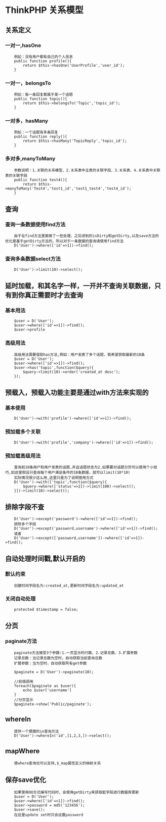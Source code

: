 ThinkPHP 关系模型
================================
关系定义
---------------------------------
### 一对一,hasOne
        例如：没有用户都有自己的个人信息
        public function profile(){
            return $this->hasOne('UserProfile','user_id');
        }
### 一对一，belongsTo
        例如：每一条回复都属于某一个话题
        public function topic(){
            return $this->belongsTo('Topic','topic_id');
        }
### 一对多，hasMany
        例如：一个话题有多条回复
        public function reply(){
            return $this->hasMany('TopicReply','topic_id');
        }
### 多对多,manyToMany
        参数说明：1.关联的关系模型、2.关系表中主表的关联字段、3.关系表、4.关系表中关联表的关联字段
        public function test4(){
            return $this->manyToMany('Test4','test1_id','test1_test4','test4_id');
        }
查询
--------------------------------------------------------
### 查询一条数据使用find方法
        由于在find方法里面做了一些处理，之后讲到的isDirty和getDirty,以及save方法的优化是基于getDirty方法的，所以对于一条数据的查询请使用find方法
        D('User')->where(['id'=>1])->find();
### 查询多条数据select方法
        D('User')->limit(10)->select();

延时加载，和其名字一样，一开并不查询关联数据，只有到你真正需要时才去查询
-----------------------------------------------
### 基本用法
        $user = D('User');
        $user->where(['id'=>1])->find();
        $user->profile
### 高级用法
        高级用法需要借助has方法,例如：用户发表了多个话题，我希望获取最新的10条
        $user = D('User');
        $user->where(['id'=>1])->find();
        $user->has('topic',function($query){
            $query->limit(10)->order('created_at desc');
        });

预载入，预载入功能主要是通过with方法来实现的
-------------------------------------------------
### 基本使用
        D('User')->with('profile')->where(['id'=>1])->find();
### 预加载多个关联
        D('User')->with('profile','company')->where(['id'=>1])->find();
### 预加载高级用法
        查询前10条用户和用户发表的话题,并且话题状态为2,如果要对话题分页可以使用个小技巧,如这里假设只查询每个用户满足条件的10条数据，就可以limit(10*10)
        实际情况很少这么用,这里只是为了说明使用方式
        D('User')->with(['topic',function($query){
            $query->where(['status'=>2])->limit(100)->select();
        }])->limit(10)->select();

排除字段不查
-----------------------------------------------
        D('User')->except('password')->where(['id'=>1])->find();
        排除多个字段
        D('User')->except('password,username')->where(['id'=>1])->find();
        或者
        D('User')->except(['password,username'])->where(['id'=>1])->find();

自动处理时间戳,默认开启的
--------------------------------------------------
### 默认约束
        创建时间字段名为:created_at,更新时间字段名为:updated_at
### 关闭自动处理
        protected $timestamp = false;

分页
--------------------------------------------------
### paginate方法
        paginate方法接受3个参数:1.一页显示的行数、2.记录总数、3.扩展参数
        记录总数：当记录总数为空时，自动获取当前查询总数
        扩展参数：当为空时，自动获取所有get参数

        $paginate = D('User')->paginate(10);

        //前端调用
        foreach($paginate as $user){
            echo $user['username']
        }
        //分页显示
        $paginate->show('Public/paginate');

whereIn
-----------------------------------------------------
        提供一个便捷的in查询方法
        D('User')->whereIn('id',[1,2,3,])->select();

mapWhere
-----------------------------------------------------
        使where查询也可以支持,$_map属性定义的映射关系

保存save优化
-----------------------------------------------------
        如果使用OO方式编写代码时，会使用getDirty来获取脏字段进行数据库更新
        $user = D('User');
        $user->where(['id'=>1])->find();
        $user->password = md5('123456');
        $user->save();
        在这里update set时只会设置password





